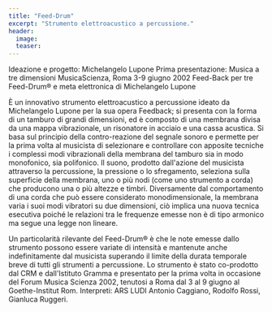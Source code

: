 ```yaml
---
title: "Feed-Drum"
excerpt: "Strumento elettroacustico a percussione."
header:
  image:
  teaser:
---
```



Ideazione e progetto: Michelangelo Lupone
Prima presentazione: Musica a tre dimensioni MusicaScienza, Roma 3-9 giugno 2002
Feed-Back per tre Feed-Drum® e meta elettronica di Michelangelo Lupone


È un innovativo strumento elettroacustico a percussione ideato da Michelangelo Lupone per la sua opera Feedback; si presenta con la forma di un tamburo di grandi dimensioni, ed è composto di una membrana divisa da una mappa vibrazionale, un risonatore in acciaio e una cassa acustica. Si basa sul principio della contro-reazione del segnale sonoro e permette per la prima volta al musicista di selezionare e controllare con apposite tecniche i complessi modi vibrazionali della membrana del tamburo sia in modo monofonico, sia polifonico. Il suono, prodotto dall'azione del musicista attraverso la percussione, la pressione o lo sfregamento, seleziona sulla superficie della membrana, uno o più nodi (come uno strumento a corda) che producono una o più altezze e timbri. Diversamente dal comportamento di una corda che può essere considerato monodimensionale, la membrana varia i suoi modi vibratori su due dimensioni, ciò implica una nuova tecnica esecutiva poiché le relazioni tra le frequenze emesse non è di tipo armonico ma segue una legge non lineare.

Un particolarità rilevante del Feed-Drum® è che le note emesse dallo strumento possono essere variate di intensità e mantenute anche indefinitamente dal musicista superando il limite della durata temporale breve di tutti gli strumenti a percussione.
Lo strumento è stato co-prodotto dal CRM e dall'Istituto Gramma e presentato per la prima volta in occasione del Forum Musica Scienza 2002, tenutosi a Roma dal 3 al 9 giugno al Goethe-Institut Rom. Interpreti: ARS LUDI Antonio Caggiano, Rodolfo Rossi, Gianluca Ruggeri.

